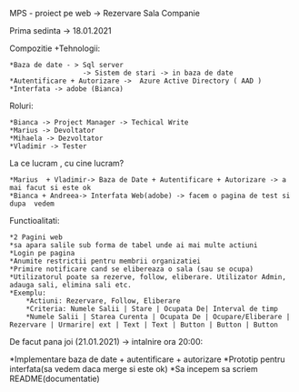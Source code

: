 MPS - proiect pe web -> Rezervare Sala Companie

Prima sedinta -> 18.01.2021

Compozitie +Tehnologii:

	*Baza de date - > Sql server
                      -> Sistem de stari -> in baza de date
	*Autentificare + Autorizare ->  Azure Active Directory ( AAD )
	*Interfata -> adobe (Bianca)

Roluri: 

  	*Bianca -> Project Manager -> Techical Write
	*Marius -> Devoltator
  	*Mihaela -> Dezvoltator
  	*Vladimir -> Tester

La ce lucram , cu cine lucram?

  	*Marius  + Vladimir-> Baza de Date + Autentificare + Autorizare -> a mai facut si este ok
  	*Bianca + Andreea-> Interfata Web(adobe) -> facem o pagina de test si dupa  vedem

Functioalitati:

  	*2 Pagini web
  	*sa apara salile sub forma de tabel unde ai mai multe actiuni
  	*Login pe pagina 
  	*Anumite restrictii pentru membrii organizatiei
  	*Primire notificare cand se elibereaza o sala (sau se ocupa)
  	*Utilizatorul poate sa rezerve, follow, eliberare. Utilizator Admin, adauga sali, elimina sali etc.
  	*Exemplu:
		*Actiuni: Rezervare, Follow, Eliberare
		*Criteria: Numele Salii | Stare | Ocupata De| Interval de timp
		*Numele Salii | Starea Curenta | Ocupata De | Ocupare/Eliberare | Rezervare | Urmarire| ext | Text | Text | Button | Button | Button

De facut pana joi (21.01.2021) -> intalnire ora 20:00:

  *Implementare baza de date + autentificare + autorizare
  *Prototip pentru interfata(sa vedem daca merge si este ok)
  *Sa incepem sa scriem README(documentatie)
